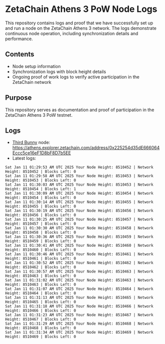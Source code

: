 # ZetaChain Athens 3 PoW Node Logs
This repository contains logs and proof that we have successfully set up and run a node on the ZetaChain Athens 3 network. The logs demonstrate continuous node operation, including synchronization details and performance.

## Contents
- Node setup information
- Synchronization logs with block height details
- Ongoing proof of work logs to verify active participation in the ZetaChain network

## Purpose
This repository serves as documentation and proof of participation in the ZetaChain Athens 3 PoW testnet.

## Logs

- [Third Bunny](https://thirdbunny.xyz/) node: https://athens.explorer.zetachain.com/address/0x225254d35dE666064Eccc5ce16eF1D8bF8D7b5EE
- Latest logs:
```
Sat Jan 11 01:29:53 AM UTC 2025 Your Node Height: 8510452 | Network Height: 8510452 | Blocks Left: 0
Sat Jan 11 01:29:58 AM UTC 2025 Your Node Height: 8510453 | Network Height: 8510453 | Blocks Left: 0
Sat Jan 11 01:30:03 AM UTC 2025 Your Node Height: 8510453 | Network Height: 8510454 | Blocks Left: 1
Sat Jan 11 01:30:09 AM UTC 2025 Your Node Height: 8510454 | Network Height: 8510454 | Blocks Left: 0
Sat Jan 11 01:30:14 AM UTC 2025 Your Node Height: 8510455 | Network Height: 8510455 | Blocks Left: 0
Sat Jan 11 01:30:19 AM UTC 2025 Your Node Height: 8510456 | Network Height: 8510456 | Blocks Left: 0
Sat Jan 11 01:30:25 AM UTC 2025 Your Node Height: 8510457 | Network Height: 8510457 | Blocks Left: 0
Sat Jan 11 01:30:30 AM UTC 2025 Your Node Height: 8510458 | Network Height: 8510458 | Blocks Left: 0
Sat Jan 11 01:30:36 AM UTC 2025 Your Node Height: 8510459 | Network Height: 8510459 | Blocks Left: 0
Sat Jan 11 01:30:41 AM UTC 2025 Your Node Height: 8510460 | Network Height: 8510460 | Blocks Left: 0
Sat Jan 11 01:30:46 AM UTC 2025 Your Node Height: 8510461 | Network Height: 8510461 | Blocks Left: 0
Sat Jan 11 01:30:52 AM UTC 2025 Your Node Height: 8510462 | Network Height: 8510462 | Blocks Left: 0
Sat Jan 11 01:30:57 AM UTC 2025 Your Node Height: 8510463 | Network Height: 8510463 | Blocks Left: 0
Sat Jan 11 01:31:02 AM UTC 2025 Your Node Height: 8510463 | Network Height: 8510463 | Blocks Left: 0
Sat Jan 11 01:31:07 AM UTC 2025 Your Node Height: 8510464 | Network Height: 8510464 | Blocks Left: 0
Sat Jan 11 01:31:13 AM UTC 2025 Your Node Height: 8510465 | Network Height: 8510465 | Blocks Left: 0
Sat Jan 11 01:31:18 AM UTC 2025 Your Node Height: 8510466 | Network Height: 8510466 | Blocks Left: 0
Sat Jan 11 01:31:23 AM UTC 2025 Your Node Height: 8510467 | Network Height: 8510467 | Blocks Left: 0
Sat Jan 11 01:31:29 AM UTC 2025 Your Node Height: 8510468 | Network Height: 8510468 | Blocks Left: 0
Sat Jan 11 01:31:34 AM UTC 2025 Your Node Height: 8510469 | Network Height: 8510469 | Blocks Left: 0
```

